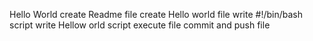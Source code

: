 Hello World 
create Readme file
create Hello world file
write #!/bin/bash script
write Hellow orld script
execute file
commit and push file

